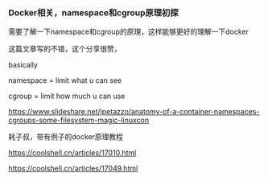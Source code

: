 ### Docker相关，namespace和cgroup原理初探

需要了解一下namespace和cgroup的原理，这样能够更好的理解一下docker

这篇文章写的不错，这个分享很赞，

basically

namespace = limit what u can see

cgroup = limit how much u can use

https://www.slideshare.net/jpetazzo/anatomy-of-a-container-namespaces-cgroups-some-filesystem-magic-linuxcon



耗子叔，带有例子的docker原理教程

https://coolshell.cn/articles/17010.html

https://coolshell.cn/articles/17049.html

